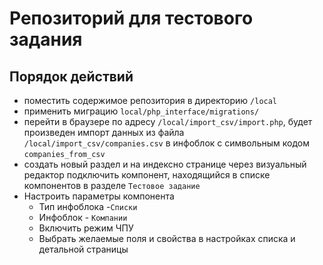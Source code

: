 # Репозиторий для тестового задания

## Порядок действий

- поместить содержимое репозитория в директорию `/local`
- применить миграцию `local/php_interface/migrations/`
- перейти в браузере по адресу `/local/import_csv/import.php`, будет произведен импорт данных из
  файла `/local/import_csv/companies.csv` в инфоблок с символьным кодом `companies_from_csv`
- создать новый раздел и на индексно странице через визуальный редактор подключить компонент, находящийся в списке
  компонентов в разделе `Тестовое задание`
- Настроить параметры компонента
    - Тип инфоблока -`Списки`
    - Инфоблок - `Компании`
    - Включить режим ЧПУ
    - Выбрать желаемые поля и свойства в настройках списка и детальной страницы